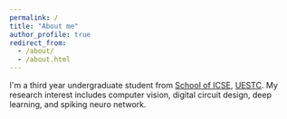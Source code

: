 ```yaml
---
permalink: /
title: "About me"
author_profile: true
redirect_from: 
  - /about/
  - /about.html
---
```


I'm a third year undergraduate student from [School of ICSE](https://icse.uestc.edu.cn/), [UESTC](https://uestc.edu.cn/). My research interest includes computer vision, digital circuit design, deep learning, and spiking neuro network.
